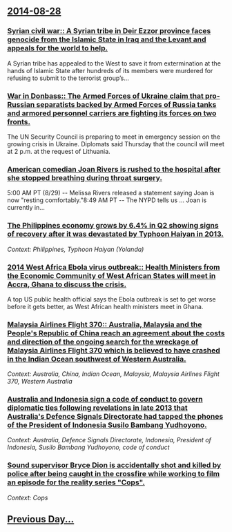 ## [2014-08-28](/news/2014/08/28/index.md)

### [Syrian civil war:: A Syrian tribe in Deir Ezzor province faces genocide from the Islamic State in Iraq and the Levant and appeals for the world to help. ](/news/2014/08/28/syrian-civil-war-a-syrian-tribe-in-deir-ezzor-province-faces-genocide-from-the-islamic-state-in-iraq-and-the-levant-and-appeals-for-the-wo.md)
A Syrian tribe has appealed to the West to save it from extermination at the hands of Islamic State after hundreds of its members were murdered for refusing to submit to the terrorist group’s...

### [War in Donbass:: The Armed Forces of Ukraine claim that pro-Russian separatists backed by Armed Forces of Russia tanks and armored personnel carriers are fighting its forces on two fronts. ](/news/2014/08/28/war-in-donbass-the-armed-forces-of-ukraine-claim-that-pro-russian-separatists-backed-by-armed-forces-of-russia-tanks-and-armored-personnel.md)
The UN Security Council is preparing to meet in emergency session on the growing crisis in Ukraine. Diplomats said Thursday that the council will meet at 2 p.m. at the request of Lithuania.

### [American comedian Joan Rivers is rushed to the hospital after she stopped breathing during throat surgery. ](/news/2014/08/28/american-comedian-joan-rivers-is-rushed-to-the-hospital-after-she-stopped-breathing-during-throat-surgery.md)
5:00 AM PT (8/29) -- Melissa Rivers released a statement saying Joan is now &quot;resting comfortably.&quot;8:49 AM PT -- The NYPD tells us ... Joan is currently in&hellip;

### [The Philippines economy grows by 6.4% in Q2 showing signs of recovery after it was devastated by Typhoon Haiyan in 2013. ](/news/2014/08/28/the-philippines-economy-grows-by-6-4-in-q2-showing-signs-of-recovery-after-it-was-devastated-by-typhoon-haiyan-in-2013.md)
_Context: Philippines, Typhoon Haiyan (Yolanda)_

### [2014 West Africa Ebola virus outbreak:: Health Ministers from the Economic Community of West African States will meet in Accra, Ghana to discuss the crisis. ](/news/2014/08/28/2014-west-africa-ebola-virus-outbreak-health-ministers-from-the-economic-community-of-west-african-states-will-meet-in-accra-ghana-to-dis.md)
A top US public health official says the Ebola outbreak is set to get worse before it gets better, as West African health ministers meet in Ghana.

### [Malaysia Airlines Flight 370:: Australia, Malaysia and the People's Republic of China reach an agreement about the costs and direction of the ongoing search for the wreckage of Malaysia Airlines Flight 370 which is believed to have crashed in the Indian Ocean southwest of Western Australia. ](/news/2014/08/28/malaysia-airlines-flight-370-australia-malaysia-and-the-people-s-republic-of-china-reach-an-agreement-about-the-costs-and-direction-of-th.md)
_Context: Australia, China, Indian Ocean, Malaysia, Malaysia Airlines Flight 370, Western Australia_

### [Australia and Indonesia sign a code of conduct to govern diplomatic ties following revelations in late 2013 that Australia's Defence Signals Directorate had tapped the phones of the President of Indonesia Susilo Bambang Yudhoyono. ](/news/2014/08/28/australia-and-indonesia-sign-a-code-of-conduct-to-govern-diplomatic-ties-following-revelations-in-late-2013-that-australia-s-defence-signals.md)
_Context: Australia, Defence Signals Directorate, Indonesia, President of Indonesia, Susilo Bambang Yudhoyono, code of conduct_

### [Sound supervisor Bryce Dion is accidentally shot and killed by police after being caught in the crossfire while working to film an episode for the reality series "Cops". ](/news/2014/08/28/sound-supervisor-bryce-dion-is-accidentally-shot-and-killed-by-police-after-being-caught-in-the-crossfire-while-working-to-film-an-episode-f.md)
_Context: Cops_

## [Previous Day...](/news/2014/08/27/index.md)


